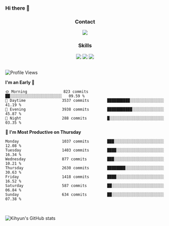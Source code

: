 ### Hi there 👋

<!--
**Key5771/Key5771** is a ✨ _special_ ✨ repository because its `README.md` (this file) appears on your GitHub profile.

Here are some ideas to get you started:

- 🔭 I’m currently working on ...
- 🌱 I’m currently learning ...
- 👯 I’m looking to collaborate on ...
- 🤔 I’m looking for help with ...
- 💬 Ask me about ...
- 📫 How to reach me: ...
- 😄 Pronouns: ...
- ⚡ Fun fact: ...
-->

<h3 align="center">Contact</h3>
<div align="center">
  <a href="mailto:ksj57715@gmail.com"><img src="https://img.shields.io/badge/Gmail-D14836?style=for-the-badge&logo=gmail&logoColor=white"/></a>
</div>

<h3 align="center">Skills</h3>
<div align="center">
  <img src="https://img.shields.io/badge/iOS-000000?style=for-the-badge&logo=ios&logoColor=white"/>
  <img src="https://img.shields.io/badge/Swift-FA7343?style=for-the-badge&logo=swift&logoColor=white"/>
  <img src="https://img.shields.io/badge/Xcode-007ACC?style=for-the-badge&logo=Xcode&logoColor=white"/>
</div>

<br>

<!--START_SECTION:waka-->
![Profile Views](http://img.shields.io/badge/Profile%20Views-0-blue)

**I'm an Early 🐤** 

```text
🌞 Morning                823 commits         ██░░░░░░░░░░░░░░░░░░░░░░░   09.59 % 
🌆 Daytime                3537 commits        ██████████░░░░░░░░░░░░░░░   41.19 % 
🌃 Evening                3938 commits        ███████████░░░░░░░░░░░░░░   45.87 % 
🌙 Night                  288 commits         █░░░░░░░░░░░░░░░░░░░░░░░░   03.35 % 
```
📅 **I'm Most Productive on Thursday** 

```text
Monday                   1037 commits        ███░░░░░░░░░░░░░░░░░░░░░░   12.08 % 
Tuesday                  1403 commits        ████░░░░░░░░░░░░░░░░░░░░░   16.34 % 
Wednesday                877 commits         ███░░░░░░░░░░░░░░░░░░░░░░   10.21 % 
Thursday                 2630 commits        ████████░░░░░░░░░░░░░░░░░   30.63 % 
Friday                   1418 commits        ████░░░░░░░░░░░░░░░░░░░░░   16.52 % 
Saturday                 587 commits         ██░░░░░░░░░░░░░░░░░░░░░░░   06.84 % 
Sunday                   634 commits         ██░░░░░░░░░░░░░░░░░░░░░░░   07.38 % 
```



<!--END_SECTION:waka-->

<br>


![Kihyun's GitHub stats](https://github-readme-stats.vercel.app/api?username=key5771&show_icons=true&theme=radical)
